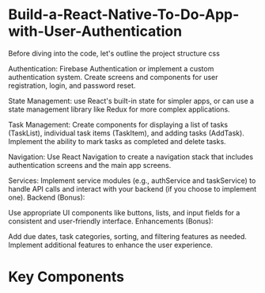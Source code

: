 # Build-a-React-Native-To-Do-App-with-User-Authentication

Before diving into the code, let's outline the project structure
css

Authentication:
Firebase Authentication or implement a custom authentication system.
Create screens and components for user registration, login, and password reset.

State Management:
use React's built-in state for simpler apps, or can use a state management library like Redux for more complex applications.

Task Management:
Create components for displaying a list of tasks (TaskList), individual task items (TaskItem), and adding tasks (AddTask).
Implement the ability to mark tasks as completed and delete tasks.

Navigation:
Use React Navigation to create a navigation stack that includes authentication screens and the main app screens.

Services:
Implement service modules (e.g., authService and taskService) to handle API calls and interact with your backend (if you choose to implement one).
Backend (Bonus):

Use appropriate UI components like buttons, lists, and input fields for a consistent and user-friendly interface.
Enhancements (Bonus):

Add due dates, task categories, sorting, and filtering features as needed.
Implement additional features to enhance the user experience.


# Key Components



